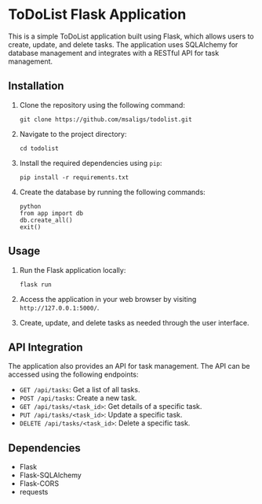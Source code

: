 # ToDoList Flask Application

This is a simple ToDoList application built using Flask, which allows users to create, update, and delete tasks. The application uses SQLAlchemy for database management and integrates with a RESTful API for task management.

## Installation

1. Clone the repository using the following command:
   ```
   git clone https://github.com/msaligs/todolist.git
   ```

2. Navigate to the project directory:
   ```
   cd todolist
   ```

3. Install the required dependencies using `pip`:
   ```
   pip install -r requirements.txt
   ```

4. Create the database by running the following commands:
   ```
   python
   from app import db  
   db.create_all()
   exit()

   ```

## Usage

1. Run the Flask application locally:
   ```
   flask run
   ```

2. Access the application in your web browser by visiting `http://127.0.0.1:5000/`.

3. Create, update, and delete tasks as needed through the user interface.

## API Integration

The application also provides an API for task management. The API can be accessed using the following endpoints:

- `GET /api/tasks`: Get a list of all tasks.
- `POST /api/tasks`: Create a new task.
- `GET /api/tasks/<task_id>`: Get details of a specific task.
- `PUT /api/tasks/<task_id>`: Update a specific task.
- `DELETE /api/tasks/<task_id>`: Delete a specific task.

## Dependencies

- Flask
- Flask-SQLAlchemy
- Flask-CORS
- requests
  
